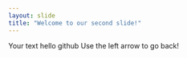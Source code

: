 ```yaml
---
layout: slide
title: "Welcome to our second slide!"
---
```

Your text
hello github
Use the left arrow to go back!
